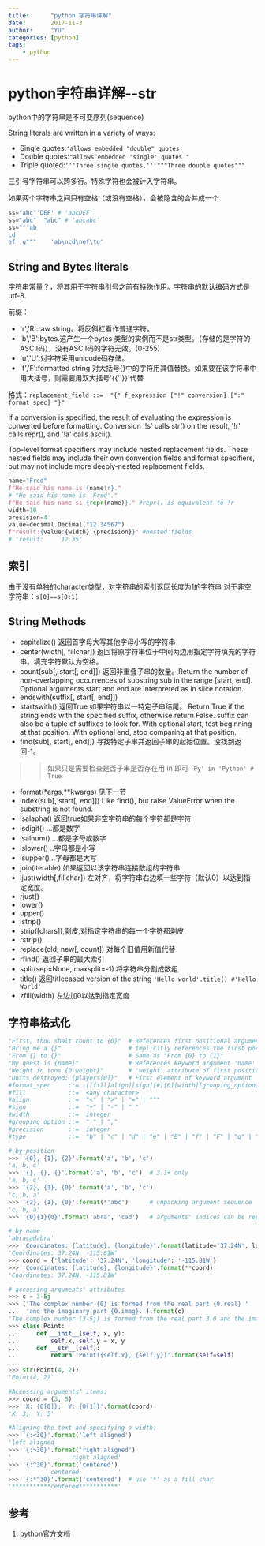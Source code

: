 ```yaml
---
title:      "python 字符串详解"
date:       2017-11-3
author:     "YU"
categories: [python]
tags:
    - python
--- 
```


# python字符串详解--str

python中的字符串是不可变序列(sequence)

String literals are written in a variety of ways:
* Single quotes:`'allows embedded "double" quotes' `
* Double quotes:`"allows embedded 'single' quotes "`
* Triple quoted:`'''Three single quotes,'''"""Three double quotes"""`

三引号字符串可以跨多行。特殊字符也会被计入字符串。

如果两个字符串之间只有空格（或没有空格），会被隐含的合并成一个

```python
ss="abc"'DEF' # 'abcDEF'
ss="abc"  "abc" # 'abcabc'
ss="""ab
cd
ef  g"""    'ab\ncd\nef\tg'
```

## String and Bytes literals

字符串常量？，将其用于字符串引号之前有特殊作用。字符串的默认编码方式是utf-8.

前缀：
* 'r','R':raw string。将反斜杠看作普通字符。
* 'b','B':bytes.这产生一个bytes 类型的实例而不是str类型。（存储的是字符的ASCII码），没有ASCII码的字符无效。(0-255)
* 'u','U':对字符采用unicode码存储。
* 'f','F':formatted string.对大括号{}中的字符用其值替换。如果要在该字符串中用大括号，则需要用双大括号'{{''}}'代替

格式：`replacement_field ::=  "{" f_expression ["!" conversion] [":" format_spec] "}"`

If a conversion is specified, the result of evaluating the expression is converted before formatting. Conversion '!s' calls str() on the result, '!r' calls repr(), and '!a' calls ascii().

Top-level format specifiers may include nested replacement fields. These nested fields may include their own conversion fields and format specifiers, but may not include more deeply-nested replacement fields.


```python
name="Fred"
f"He said his name is {name!r}."
# "He said his name is 'Fred'."
f"He said his name si {repr(name)}." #repr() is equivalent to !r
width=10
precision=4
value=decimal.Decimal("12.34567")
f"result:{value:{width}.{precision}}" #nested fields
# 'result:     12.35'
```

## 索引

由于没有单独的character类型，对字符串的索引返回长度为1的字符串
对于非空字符串：`s[0]==s[0:1]`

## String Methods

* capitalize() 
返回首字母大写其他字母小写的字符串
* center(width[, fillchar]) 
返回将原字符串位于中间两边用指定字符填充的字符串。填充字符默认为空格。
* count(sub[, start[, end]]) 
返回非重叠子串的数量。Return the number of non-overlapping occurrences of substring sub in the range [start, end]. Optional arguments start and end are interpreted as in slice notation.
* endswith(suffix[, start[, end]]) 
* startswith()
返回True 如果字符串以一特定子串结尾。
Return True if the string ends with the specified suffix, otherwise return False. suffix can also be a tuple of suffixes to look for. With optional start, test beginning at that position. With optional end, stop comparing at that position.
* find(sub[, start[, end]]) 
寻找特定子串并返回子串的起始位置。没找到返回-1。
>> 如果只是需要检查是否子串是否存在用 in 即可
`'Py' in 'Python' # True`
* format(*args,**kwargs) 见下一节
* index(sub[, start[, end]]) 
Like find(), but raise ValueError when the substring is not found.
* isalapha() 返回true如果非空字符串的每个字符都是字符
* isdigit() ...都是数字
* isalnum() ...都是字母或数字
* islower() ..字母都是小写
* isupper() ..字母都是大写
* join(iterable) 如果返回以该字符串连接数组的字符串
* ljust(width[,fillchar]) 左对齐，将字符串右边填一些字符（默认0）以达到指定宽度。
* rjust()
* lower()
* upper()
* lstrip()
* strip([chars]),剥皮,对指定字符串的每一个字符都剥皮
* rstrip()
* replace(old, new[, count]) 对每个旧值用新值代替
* rfind() 返回子串的最大索引
* split(sep=None, maxsplit=-1) 将字符串分割成数组
* title() 返回titlecased version of the string `'Hello world'.title() #'Hello World'`
* zfill(width) 左边加0以达到指定宽度

## 字符串格式化

```python
"First, thou shalt count to {0}"  # References first positional argument
"Bring me a {}"                   # Implicitly references the first positional argument
"From {} to {}"                   # Same as "From {0} to {1}"
"My quest is {name}"              # References keyword argument 'name'
"Weight in tons {0.weight}"       # 'weight' attribute of first positional arg
"Units destroyed: {players[0]}"   # First element of keyword argument 'players'.
#format_spec     ::=  [[fill]align][sign][#][0][width][grouping_option][.precision][type]
#fill            ::=  <any character>
#align           ::=  "<" | ">" | "=" | "^"
#sign            ::=  "+" | "-" | " "
#width           ::=  integer
#grouping_option ::=  "_" | ","
#precision       ::=  integer
#type            ::=  "b" | "c" | "d" | "e" | "E" | "f" | "F" | "g" | "G" | "n" | "o" | "s" | "x" | "X" | "%"

# by position
>>> '{0}, {1}, {2}'.format('a', 'b', 'c')
'a, b, c'
>>> '{}, {}, {}'.format('a', 'b', 'c')  # 3.1+ only
'a, b, c'
>>> '{2}, {1}, {0}'.format('a', 'b', 'c')
'c, b, a'
>>> '{2}, {1}, {0}'.format(*'abc')      # unpacking argument sequence
'c, b, a'
>>> '{0}{1}{0}'.format('abra', 'cad')   # arguments' indices can be repeated

# by name
'abracadabra'
>>> 'Coordinates: {latitude}, {longitude}'.format(latitude='37.24N', longitude='-115.81W')
'Coordinates: 37.24N, -115.81W'
>>> coord = {'latitude': '37.24N', 'longitude': '-115.81W'}
>>> 'Coordinates: {latitude}, {longitude}'.format(**coord)
'Coordinates: 37.24N, -115.81W'

# accessing arguments' attributes
>>> c = 3-5j
>>> ('The complex number {0} is formed from the real part {0.real} '
...  'and the imaginary part {0.imag}.').format(c)
'The complex number (3-5j) is formed from the real part 3.0 and the imaginary part -5.0.'
>>> class Point:
...     def __init__(self, x, y):
...         self.x, self.y = x, y
...     def __str__(self):
...         return 'Point({self.x}, {self.y})'.format(self=self)
...
>>> str(Point(4, 2))
'Point(4, 2)'

#Accessing arguments’ items:
>>> coord = (3, 5)
>>> 'X: {0[0]};  Y: {0[1]}'.format(coord)
'X: 3;  Y: 5'

#Aligning the text and specifying a width:
>>> '{:<30}'.format('left aligned')
'left aligned                  '
>>> '{:>30}'.format('right aligned')
'                 right aligned'
>>> '{:^30}'.format('centered')
'           centered           '
>>> '{:*^30}'.format('centered')  # use '*' as a fill char
'***********centered***********'
```

## 参考

1. python官方文档



